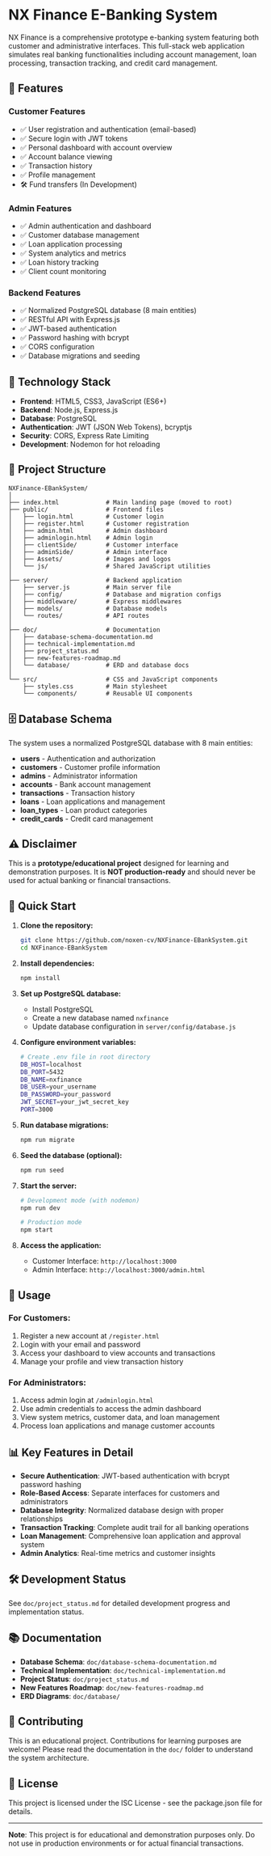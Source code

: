 # NX Finance E-Banking System

NX Finance is a comprehensive prototype e-banking system featuring both customer and administrative interfaces. This full-stack web application simulates real banking functionalities including account management, loan processing, transaction tracking, and credit card management.

## 🌟 Features

### Customer Features
- ✅ User registration and authentication (email-based)
- ✅ Secure login with JWT tokens
- ✅ Personal dashboard with account overview
- ✅ Account balance viewing
- ✅ Transaction history
- ✅ Profile management
- 🛠️ Fund transfers (In Development)

### Admin Features
- ✅ Admin authentication and dashboard
- ✅ Customer database management
- ✅ Loan application processing
- ✅ System analytics and metrics
- ✅ Loan history tracking
- ✅ Client count monitoring

### Backend Features
- ✅ Normalized PostgreSQL database (8 main entities)
- ✅ RESTful API with Express.js
- ✅ JWT-based authentication
- ✅ Password hashing with bcrypt
- ✅ CORS configuration
- ✅ Database migrations and seeding

## 🚀 Technology Stack

- **Frontend**: HTML5, CSS3, JavaScript (ES6+)
- **Backend**: Node.js, Express.js
- **Database**: PostgreSQL
- **Authentication**: JWT (JSON Web Tokens), bcryptjs
- **Security**: CORS, Express Rate Limiting
- **Development**: Nodemon for hot reloading

## 📂 Project Structure

```
NXFinance-EBankSystem/
│
├── index.html             # Main landing page (moved to root)
├── public/                # Frontend files
│   ├── login.html         # Customer login
│   ├── register.html      # Customer registration
│   ├── admin.html         # Admin dashboard
│   ├── adminlogin.html    # Admin login
│   ├── clientSide/        # Customer interface
│   ├── adminSide/         # Admin interface
│   ├── Assets/            # Images and logos
│   └── js/                # Shared JavaScript utilities
│
├── server/                # Backend application
│   ├── server.js          # Main server file
│   ├── config/            # Database and migration configs
│   ├── middleware/        # Express middlewares
│   ├── models/            # Database models
│   └── routes/            # API routes
│
├── doc/                   # Documentation
│   ├── database-schema-documentation.md
│   ├── technical-implementation.md
│   ├── project_status.md
│   ├── new-features-roadmap.md
│   └── database/          # ERD and database docs
│
└── src/                   # CSS and JavaScript components
    ├── styles.css         # Main stylesheet
    └── components/        # Reusable UI components
```

## 🗄️ Database Schema

The system uses a normalized PostgreSQL database with 8 main entities:
- **users** - Authentication and authorization
- **customers** - Customer profile information
- **admins** - Administrator information
- **accounts** - Bank account management
- **transactions** - Transaction history
- **loans** - Loan applications and management
- **loan_types** - Loan product categories
- **credit_cards** - Credit card management

## ⚠️ Disclaimer

This is a **prototype/educational project** designed for learning and demonstration purposes. It is **NOT production-ready** and should never be used for actual banking or financial transactions.

## 📌 Quick Start

1. **Clone the repository:**
   ```bash
   git clone https://github.com/noxen-cv/NXFinance-EBankSystem.git
   cd NXFinance-EBankSystem
   ```

2. **Install dependencies:**
   ```bash
   npm install
   ```

3. **Set up PostgreSQL database:**
   - Install PostgreSQL
   - Create a new database named `nxfinance`
   - Update database configuration in `server/config/database.js`

4. **Configure environment variables:**
   ```bash
   # Create .env file in root directory
   DB_HOST=localhost
   DB_PORT=5432
   DB_NAME=nxfinance
   DB_USER=your_username
   DB_PASSWORD=your_password
   JWT_SECRET=your_jwt_secret_key
   PORT=3000
   ```

5. **Run database migrations:**
   ```bash
   npm run migrate
   ```

6. **Seed the database (optional):**
   ```bash
   npm run seed
   ```

7. **Start the server:**
   ```bash
   # Development mode (with nodemon)
   npm run dev
   
   # Production mode
   npm start
   ```

8. **Access the application:**
   - Customer Interface: `http://localhost:3000`
   - Admin Interface: `http://localhost:3000/admin.html`

## 🎯 Usage

### For Customers:
1. Register a new account at `/register.html`
2. Login with your email and password
3. Access your dashboard to view accounts and transactions
4. Manage your profile and view transaction history

### For Administrators:
1. Access admin login at `/adminlogin.html`
2. Use admin credentials to access the admin dashboard
3. View system metrics, customer data, and loan management
4. Process loan applications and manage customer accounts

## 📊 Key Features in Detail

- **Secure Authentication**: JWT-based authentication with bcrypt password hashing
- **Role-Based Access**: Separate interfaces for customers and administrators
- **Database Integrity**: Normalized database design with proper relationships
- **Transaction Tracking**: Complete audit trail for all banking operations
- **Loan Management**: Comprehensive loan application and approval system
- **Admin Analytics**: Real-time metrics and customer insights

## 🛠️ Development Status

See `doc/project_status.md` for detailed development progress and implementation status.

## 📚 Documentation

- **Database Schema**: `doc/database-schema-documentation.md`
- **Technical Implementation**: `doc/technical-implementation.md`
- **Project Status**: `doc/project_status.md`
- **New Features Roadmap**: `doc/new-features-roadmap.md`
- **ERD Diagrams**: `doc/database/`

## 🤝 Contributing

This is an educational project. Contributions for learning purposes are welcome! Please read the documentation in the `doc/` folder to understand the system architecture.

## 📝 License

This project is licensed under the ISC License - see the package.json file for details.

---

**Note**: This project is for educational and demonstration purposes only. Do not use in production environments or for actual financial transactions.
